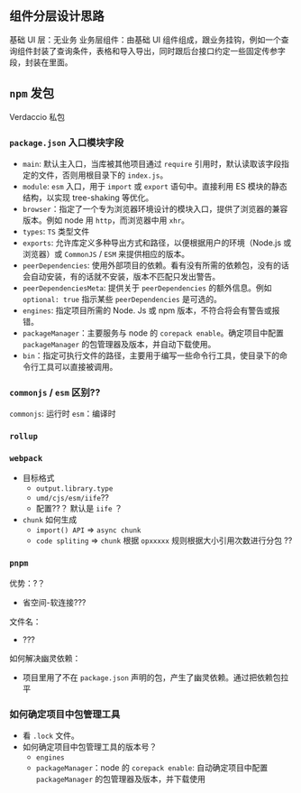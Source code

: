 
## 组件分层设计思路
基础 UI 层：无业务
业务层组件：由基础 UI 组件组成，跟业务挂钩，例如一个查询组件封装了查询条件，表格和导入导出，同时跟后台接口约定一些固定传参字段，封装在里面。



## `npm` 发包

Verdaccio 私包


### `package.json` 入口模块字段
- `main`:  默认主入口，当库被其他项目通过 `require` 引用时，默认读取该字段指定的文件，否则用根目录下的 `index.js`。
- `module`:  `esm` 入口，用于 `import` 或 `export` 语句中。直接利用 ES 模块的静态结构，以实现 tree-shaking 等优化。
- `browser`：指定了一个专为浏览器环境设计的模块入口，提供了浏览器的兼容版本。例如 node 用 `http`，而浏览器中用 `xhr`。
- `types`:  `TS` 类型文件
- `exports`: 允许库定义多种导出方式和路径，以便根据用户的环境（Node.js 或浏览器）或 `CommonJS` / `ESM` 来提供相应的版本。
- `peerDependencies`:  使用外部项目的依赖。看有没有所需的依赖包，没有的话会自动安装，有的话就不安装，版本不匹配只发出警告。
- `peerDependenciesMeta`: 提供关于 `peerDependencies` 的额外信息。例如 `optional: true` 指示某些 `peerDependencies` 是可选的。 
- `engines`:  指定项目所需的 Node. Js 或 npm 版本，不符合将会有警告或报错。
- `packageManager`：主要服务与 node 的 `corepack enable`。确定项目中配置 `packageManager` 的包管理器及版本，并自动下载使用。
- `bin`：指定可执行文件的路径，主要用于编写一些命令行工具，使目录下的命令行工具可以直接被调用。
### `commonjs` /  `esm` 区别??
`commonjs`:  运行时 
`esm`：编译时


###  `rollup`


### `webpack`
- 目标格式
	- `output.library.type` 
	- `umd/cjs/esm/iife`?? 
	- 配置??？ 默认是 `iife` ？
- `chunk` 如何生成
	- `import() API`  => `async chunk`
	- `code spliting` => `chunk` 根据 `opxxxxx` 规则根据大小引用次数进行分包 ??


###  `pnpm` 
优势：?？
- 省空间-软连接???

文件名：
- ???

如何解决幽灵依赖：
- 项目里用了不在 `package.json` 声明的包，产生了幽灵依赖。通过把依赖包拉平

### 如何确定项目中包管理工具
- 看 `.lock` 文件。
- 如何确定项目中包管理工具的版本号？
	- `engines`
	- `packageManager`：node 的 `corepack enable`: 自动确定项目中配置 `packageManager` 的包管理器及版本，并下载使用


